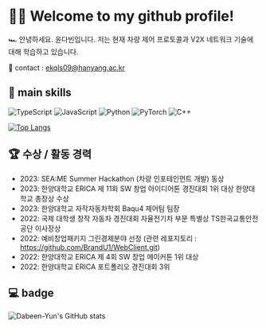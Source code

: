 # 👋🏻 Welcome to my github profile!

🏎️ 안녕하세요. 윤다빈입니다.
    저는 현재 차량 제어 프로토콜과 V2X 네트워크 기술에 대해 학습하고 있습니다. 

📲 contact : ekqls09@hanyang.ac.kr

## 🧰 main skills
![TypeScript](https://img.shields.io/badge/TypeScript-004088?style=flat-square&logo=TypeScript&logoColor=white)
![JavaScript](https://img.shields.io/badge/JavaScript-F7DF1E?style=flat-square&logo=JavaScript&logoColor=black)
![Python](https://img.shields.io/badge/Python-3776AB?style=flat-square&logo=Python&logoColor=white)
![PyTorch](https://img.shields.io/badge/PyTorch-EE4C2C?style=flat-square&logo=PyTorch&logoColor=white)
![C++](https://img.shields.io/badge/C++-00599C?style=flat-square&logo=cplusplus&logoColor=white)


[![Top Langs](https://github-readme-stats.vercel.app/api/top-langs/?username=Dabeen-Yun&theme=ocean_dark&hide_border=true&bg_color=30,e96443,904e95&title_color=fff&text_color=fff)](https://github.com/anuraghazra/github-readme-stats)

## 🏆 수상 / 활동 경력
- 2023: SEA:ME Summer Hackathon (차량 인포테인먼트 개발) 동상
- 2023: 한양대학교 ERICA 제 11회 SW 창업 아이디어톤 경진대회 1위 대상 한양대학교 총장상 수상
- 2023: 한양대학교 자작자동차학회 Baqu4 제어팀 팀장
- 2022: 국제 대학생 창작 자동차 경진대회 자율전기차 부문 특별상 TS한국교통안전공단 이사장상
- 2022: 예비창업패키지 그린경제분야 선정 (관련 레포지토리 : https://github.com/BrandU1/WebClient.git)
- 2022: 한양대학교 ERICA 제 4회 SW 창업 메이커톤 1위 대상
- 2022: 한양대학교 ERICA 포트폴리오 경진대회 3위


## 💻 badge
![Dabeen-Yun's GitHub stats](https://github-readme-stats.vercel.app/api?username=Dabeen-Yun&show_icons=true&theme=radical)
<!-- [![Solved.ac프로필](http://mazassumnida.wtf/api/v2/generate_badge?boj=사용자 이름)](https://solved.ac/사용자 이름) -->


<!--
**Dabeen-Yun/Dabeen-Yun** is a ✨ _special_ ✨ repository because its `README.md` (this file) appears on your GitHub profile.

Here are some ideas to get you started:

- 🔭 I’m currently working on ...
- 🌱 I’m currently learning ...
- 👯 I’m looking to collaborate on ...
- 🤔 I’m looking for help with ...
- 💬 Ask me about ...
- 📫 How to reach me: ...
- 😄 Pronouns: ...
- ⚡ Fun fact: ...
-->
